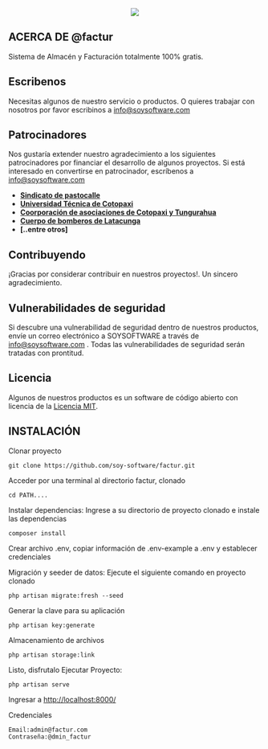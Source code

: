 <p align="center"><img src="https://www.soysoftware.com/img/soysoftware.jpg"></p>

## ACERCA DE @factur
Sistema de Almacén y Facturación totalmente 100% gratis.
## Escribenos

Necesitas algunos de nuestro servicio o productos. O quieres trabajar con nosotros por favor escribinos a info@soysoftware.com

## Patrocinadores

Nos gustaría extender nuestro agradecimiento a los siguientes patrocinadores por financiar el desarrollo de algunos proyectos. Si está interesado en convertirse en patrocinador, escríbenos a info@soysoftware.com

- **[Sindicato de pastocalle](https://www.sindicatodepastocalle.com/)**
- **[Universidad Técnica de Cotopaxi](http://www.utc.edu.ec/)**
- **[Coorporación de asociaciones de Cotopaxi y Tungurahua](https://cactu.ec/)**
- **[Cuerpo de bomberos de Latacunga](http://api-bomberoslatacunga.com/)**
- **[..entre otros]**

## Contribuyendo

¡Gracias por considerar contribuir en nuestros proyectos!. Un sincero agradecimiento.

## Vulnerabilidades de seguridad

Si descubre una vulnerabilidad de seguridad dentro de nuestros productos, envíe un correo electrónico a SOYSOFTWARE a través de info@soysoftware.com . Todas las vulnerabilidades de seguridad serán tratadas con prontitud.

## Licencia

Algunos de nuestros productos es un software de código abierto con licencia de la [Licencia MIT](https://opensource.org/licenses/MIT).

## INSTALACIÓN
Clonar proyecto
```
git clone https://github.com/soy-software/factur.git

```
Acceder por una terminal al directorio factur, clonado
```
cd PATH....

```
Instalar dependencias: Ingrese a su directorio de proyecto clonado e instale las dependencias
```
composer install

```
Crear archivo .env, copiar información de .env-example a .env y establecer credenciales

Migración y seeder de datos: Ejecute el siguiente comando en proyecto clonado
```
php artisan migrate:fresh --seed

```
Generar la clave para su aplicación
```
php artisan key:generate

```
Almacenamiento de archivos
```
php artisan storage:link

```


Listo, disfrutalo
Ejecutar Proyecto:
```
php artisan serve

```
Ingresar a [http://localhost:8000/](http://localhost:8000/)

Credenciales

```
Email:admin@factur.com
Contraseña:@dmin_factur

```
